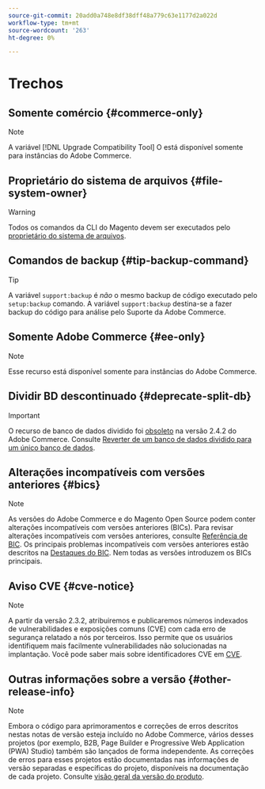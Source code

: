 ```yaml
---
source-git-commit: 20add0a748e8df38dff48a779c63e1177d2a022d
workflow-type: tm+mt
source-wordcount: '263'
ht-degree: 0%

---
```

# Trechos

## Somente comércio {#commerce-only}

>[!NOTE]
>
>A variável [!DNL Upgrade Compatibility Tool] O está disponível somente para instâncias do Adobe Commerce.

<!-- Configuration guide snippets -->

## Proprietário do sistema de arquivos {#file-system-owner}

>[!WARNING]
>
>Todos os comandos da CLI do Magento devem ser executados pelo [proprietário do sistema de arquivos](/help/configuration/cli/config-cli.md#prerequisites).

## Comandos de backup {#tip-backup-command}

>[!TIP]
>
>A variável `support:backup` é _não_ o mesmo backup de código executado pelo `setup:backup` comando. A variável `support:backup` destina-se a fazer backup do código para análise pelo Suporte da Adobe Commerce.

## Somente Adobe Commerce {#ee-only}

>[!NOTE]
>
>Esse recurso está disponível somente para instâncias do Adobe Commerce.

## Dividir BD descontinuado {#deprecate-split-db}

>[!IMPORTANT]
>
>O recurso de banco de dados dividido foi [obsoleto](https://community.magento.com/t5/Magento-DevBlog/Deprecation-of-Split-Database-in-Magento-Commerce/ba-p/465187?_ga=2.128934671.2024864496.1657558157-1596100530.1657558157) na versão 2.4.2 do Adobe Commerce. Consulte [Reverter de um banco de dados dividido para um único banco de dados](/help/configuration/storage/revert-split-database.md).

<!-- End of Configuration guide snippets -->

## Alterações incompatíveis com versões anteriores {#bics}

>[!NOTE]
>
>As versões do Adobe Commerce e do Magento Open Source podem conter alterações incompatíveis com versões anteriores (BICs). Para revisar alterações incompatíveis com versões anteriores, consulte [Referência de BIC](https://developer.adobe.com/commerce/php/development/backward-incompatible-changes/reference/). Os principais problemas incompatíveis com versões anteriores estão descritos na [Destaques do BIC](https://developer.adobe.com/commerce/php/development/backward-incompatible-changes/highlights/). Nem todas as versões introduzem os BICs principais.

## Aviso CVE {#cve-notice}

>[!NOTE]
>
>A partir da versão 2.3.2, atribuiremos e publicaremos números indexados de vulnerabilidades e exposições comuns (CVE) com cada erro de segurança relatado a nós por terceiros. Isso permite que os usuários identifiquem mais facilmente vulnerabilidades não solucionadas na implantação. Você pode saber mais sobre identificadores CVE em [CVE](https://cve.mitre.org/).

## Outras informações sobre a versão {#other-release-info}

>[!NOTE]
>
>Embora o código para aprimoramentos e correções de erros descritos nestas notas de versão esteja incluído no Adobe Commerce, vários desses projetos (por exemplo, B2B, Page Builder e Progressive Web Application (PWA) Studio) também são lançados de forma independente. As correções de erros para esses projetos estão documentadas nas informações de versão separadas e específicas do projeto, disponíveis na documentação de cada projeto. Consulte [visão geral da versão do produto](/help/release/release-notes/overview.md).
